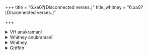 +++
title = "6.xa0?⌊Disconnected verses.⌋"
title_whitney = "6.xa0?⌊Disconnected verses.⌋"

+++

<details><summary>VH anukramaṇī</summary>

ब्रह्मविद्या।  
१-१४ अथर्वा। सोमरुद्रौ। १ ब्रह्म, २ कर्माणि, ३-४ रुद्रगणाः, ५-८ सोमारुद्रौ, ९ हेतिः, १०-१४ सर्वात्मा रुद्रः। त्रिष्टुप्, २ अनुष्टुप्, ३ जगती, ४ अनुष्टुबुष्णिक्-त्रिष्टुब्गर्भा पञ्चपदा जगती, ५-७ त्रिपदा विराण्नाम गायत्री, ८ एकावसाना द्विपदार्च्यनुष्टुप्, १० प्रस्तारपङ्क्तिः, ११-१३ पङ्क्तिः, १४ स्वराट्-पङ्क्तिः।
</details>

<details><summary>Whitney anukramaṇī</summary>

[Atharvan.—caturdaśakam. somārudrīyam: 1. brahmādityam (astāut); 2. karmāṇi; 3, 4. rudragaṇān; 5-7. somārudrāu; 8. tayor eva prārthanam; 9. hetim; 10-13. sarvātmakaṁ rudram. trāiṣṭubham: 2. anuṣṭubh; 3, 4. jagatī (4. anuṣṭubuṣṇiktriṣṭubgarbhā 5-p.); 5-7. 3-p. virāṇnāmagāyatrī; 8. 1-av. 2-p. ”rcyanuṣṭubh; 10. prastārapan̄kti; 11-14. pan̄kti (14. svarāj).]
</details>



<details><summary>Whitney</summary>

### Comment
⌊Verses 9-14 are prose; and so is verse 4, in part.⌋


Found also (except vss. 6, 7) in Pāipp. vi. The first four verses and the eleventh occur together in K. xxxviii. 14. As this hymn has the same first verse with iv. i, the quotation of the pratīka in Kāuś. does not at all show which of the two hymns is intended; but the schol. determine the question by adding the pratīka of vs. 2 also, and even, in a case or two, that of vs. 3; and the comm. to iv. 1 agrees with them. On this evidence, v. 6 appears in a battle-rite (15. 12) to show whether one is going to come out alive; in the citrākarman (18. 25), with i. 5 and 6 etc.; on occasion of going away on a journey (18. 27); in a healing rite (28.15) for the benefit of a child-bearing woman or of an epileptic ⌊see p. xlv. of Bloomfield's Introduction⌋; and in a ceremony for welfare (51. 7), with xi. 2; it is also reckoned (50. 13, note) to the rāudra gaṇa.


### Translations
Translated: Griffith, i. 196; Weber, xviii. 185.—The "hymn" is entitled by Weber "Averruncatio beim Eintritt in den Schaltmonat."
</details>

<details><summary>Griffith</summary>

A prayer for protection and prosperity
</details>
